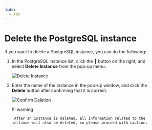 ```yaml
---
hide:
  - toc
---
```


# Delete the PostgreSQL instance

If you want to delete a PostgreSQL instance, you can do the following:

1. In the PostgreSQL instance list, click the __┇__ button on the right, and select __Delete Instance__ from the pop-up menu.

    ![Delete Instance](https://docs.daocloud.io/daocloud-docs-images/docs/en/docs/middleware/postgresql/images/delete00.png)

2. Enter the name of the instance in the pop-up window, and click the __Delete__ button after confirming that it is correct.

    ![Confirm Deletion](https://docs.daocloud.io/daocloud-docs-images/docs/en/docs/middleware/postgresql/images/delete01.png)

    !!! warning

        After an instance is deleted, all information related to the instance will also be deleted, so please proceed with caution.
